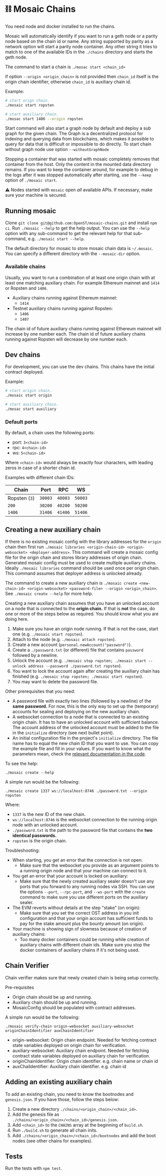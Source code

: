 # ⛓ Mosaic Chains

You need node and docker installed to run the chains.

Mosaic will automatically identify if you want to run a geth node or a parity node based on the chain id or name.
Any string supported by parity as a network option will start a parity node container.
Any other string it tries to match to one of the available IDs in the `./chains` directory and starts the geth node.

The command to start a chain is `./mosac start <chain_id>`

if option `--origin <origin_chain>` is not provided then `chain_id` itself is the origin chain identifier, otherwise `chain_id` is auxiliary chain id.

Example:
```bash
# start orign chain.
./mosaic start ropsten

# start auxiliary chain.   
./mosac start 1406 --origin ropsten
```

Start command will also start a graph node by default and deploy a sub graph for the given chain.
The Graph is a decentralized protocol for indexing and querying data from blockchains, which makes it possible to query for data that is difficult or impossible to do directly.
To start chain without graph node use option `--withoutGraphNode` 

Stopping a container that was started with mosaic completely removes that container from the host.
Only the content in the mounted data directory remains.
If you want to keep the container around, for example to debug in the logs after it was stopped automatically after starting, use the `--keep` option of `./mosaic start`.

⚠️  Nodes started with `mosaic` open *all* available APIs. If necessary, make sure your machine is secured.

## Running mosaic

Clone `git clone git@github.com:OpenST/mosaic-chains.git` and install `npm ci`.
Run `./mosaic --help` to get the help output.
You can use the `--help` option with any sub-command to get the relevant help for that sub-command, e.g. `./mosaic start --help`.

The default directory for mosaic to store mosaic chain data is `~/.mosaic`.
You can specify a different directory with the `--mosaic-dir` option.

### Available chains

Usually, you want to run a combination of at least one origin chain with at least one matching auxiliary chain.
For example Ethereum mainnet and `1414` or Ropsten and `1406`.

* Auxiliary chains running against Ethereum mainnet:
    * `1414`
* Testnet auxiliary chains running against Ropsten:
    * `1406`
    * `1407`

The chain id of future auxiliary chains running against Ethereum mainnet will increase by one number each.
The chain id of future auxiliary chains running against Ropsten will decrease by one number each.

## Dev chains
For development, you can use the dev chains. This chains have the initial contract deployed. 

Example:
```bash
# start origin chain.
./mosaic start origin

# start auxiliary chain.   
./mosac start auxiliary
```

### Default ports

By default, a chain uses the following ports:
* port: `3<chain-id>`
* rpc: `4<chain-id>`
* ws: `5<chain-id>`

Where `<chain-id>` would always be exactly four characters, with leading zeros in case of a shorter chain id.

Examples with different chain IDs:

| Chain | Port | RPC | WS |
| ---| --- | --- | --- |
| Ropsten (`3`) | `30003` | `40003` | `50003` |
| `200` | `30200` | `40200` | `50200` |
| `1406` | `31406` | `41406` | `51406` |

## Creating a new auxiliary chain
If there is no existing mosaic config with the library addresses for the `origin` chain then first run `./mosaic libraries <origin-chain-id> <origin-websocket> <deployer-address>`. This command will create a mosaic config file for the origin chain and stores library addresses of origin chain. Generated mosaic config must be used to create multiple auxiliary chains. Ideally `./mosaic libraries` command should be used once per origin chain. This command assumes that deployer address is unlocked already.

The command to create a new auxiliary chain is `./mosaic create <new-chain-id> <origin-websocket> <password-file> --origin <origin_chain>`.
See `./mosaic create --help` for more help.

Creating a new auxiliary chain assumes that you have an unlocked account on a node that is connected to the **origin chain.**
If that is **not** the case, do one or more of the steps below as required.
You should know what you are doing here.

1. Make sure you have an origin node running. If that is not the case, start one (e.g. `./mosaic start ropsten`).
2. Attach to the node (e.g. `./mosaic attach ropsten`).
3. Create a new account (`personal.newAccount("password")`).
4. Create a `./password.txt` (or different) file that contains `password` followed by a newline.
5. Unlock the account (e.g. `./mosaic stop ropsten; ./mosaic start --unlock address --password ./password.txt ropsten`).
6. You want to lock the account again after creating the auxiliary chain has finished (e.g. `./mosaic stop ropsten; ./mosaic start ropsten`).
7. You may want to delete the password file.

Other prerequisites that you need:

* A password file with exactly two lines (followed by a newline) of the **same password.** For now, this is the only way to set up the (temporary) accounts for sealing and deploying on the new auxiliary chain.
* A websocket connection to a node that is connected to an existing origin chain. It has to have an unlocked account with sufficient balance. The account address of the unlocked account must be added to the file in the `initialize` directory (see next bullet point).
* An initial configuration file in the project's `initialize` directory. The file name has to equal the new chain ID that you want to use. You can copy the example file and fill in your values. If you want to know what the parameters mean, check the [relevant documentation in the code](./src/Config/InitConfig.ts).

To see the help:

```
./mosaic create --help
```

A simple run would be the following:

```
./mosaic create 1337 ws://localhost:8746 ./password.txt --origin ropsten
```

Where:

* `1337` is the new ID of the new chain.
* `ws://localhost:8746` is the websocket connection to the running origin node with an unlocked account.
* `./password.txt` is the path to the password file that contains the **two identical passwords.**
* `ropsten` is the origin chain.

Troubleshooting:

* When starting, you get an error that the connection is not open:
  * Make sure that the websocket you provide as an argument points to a running origin node and that your machine can connect to it.
* You get an error that your account is locked on auxiliary:
  * Make sure that the newly created auxiliary sealer doesn't use any ports that you forward to any running nodes via SSH. You can use the options `--port`, `--rpc-port`, and `--ws-port` with the `create` command to make sure you use different ports on the auxiliary sealer.
* The EVM reverts without details at the step "stake" (on origin):
  * Make sure that you set the correct OST address in you init configuration and that your origin account has sufficient funds to pay for the stake amount plus the bounty amount (on origin).
* Your machine is showing sign of slowness because of creation of auxiliary chains:
  * Too many docker containers could be running while creation of auxiliary chains with different chain ids. Make sure you stop the docker containers of auxiliary chains if it's not being used.  

## Chain Verifier

Chain verifier makes sure that newly created chain is being setup correctly.

Pre-requisites

* Origin chain should be up and running.
* Auxiliary chain should be up and running.
* MosaicConfig should be populated with contract addresses.

A simple run would be the following:

```
./mosaic verify-chain origin-websocket auxiliary-websocket originChainIdentifier auxChainIdentifier
```

* origin-websocket: Origin chain endpoint. Needed for fetching contract state variables deployed on origin chain for verification.
* auxiliary-websocket: Auxiliary chain endpoint. Needed for fetching contract state variables deployed on auxiliary chain for verification.
* originChainIdentifier: Origin chain identifier. e.g. chain name or chain id
* auxChaiIdentifier: Auxiliary chain identifier. e.g. chain id

## Adding an existing auxiliary chain

To add an existing chain, you need to know the bootnodes and `genesis.json`.
If you have those, follow the steps below:

1. Create a new directory `./chains/<origin_chain>/<chain_id>`.
2. Add the genesis file as `./chains/<origin_chain>/<chain_id>/genesis.json`.
3. Add `<chain_id>` to the `CHAINS` array at the beginning of `build.sh`.
4. Run `./build.sh` to generate all chain inits.
5. Add `./chains/<origin_chain>/<chain_id>/bootnodes` and add the boot nodes (see other chains for examples).

## Tests

Run the tests with `npm test`.
